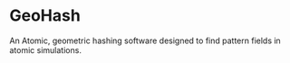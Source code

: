 GeoHash
=======

An Atomic, geometric hashing software designed to find pattern fields in atomic simulations.  
